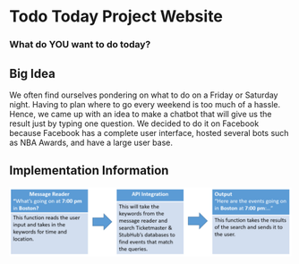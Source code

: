 <h1 id="fl"> Todo Today Project Website</h1>

<h3 id="sub">What do <span id="s1">YOU</span> want <span id="s2">to do today?</span></h3>

<h2>Big Idea</h2>
<p> We often find ourselves pondering on what to do on a Friday or Saturday night. Having to plan where to go every weekend is too much of a hassle. Hence, we came up with an idea to make a chatbot that will give us the result just by typing one question. We decided to do it on Facebook because Facebook has a complete user interface, hosted several bots such as NBA Awards, and have a large user base. </p>

<h2>Implementation Information</h2>
<img src="pythonflowchart.PNG" title="flowchart" alt="flowchart"/>
